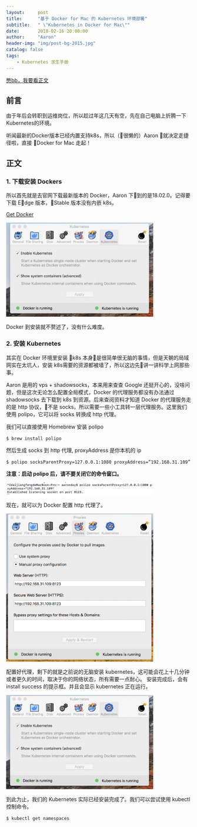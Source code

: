 ```yaml
---
layout:     post
title:      "基于 Docker for Mac 的 Kubernetes 环境部署"
subtitle:   " \"Kubernetes in Docker for Mac\""
date:       2018-02-16 20:00:00
author:     "Aaron"
header-img: "img/post-bg-2015.jpg"
catalog: false
tags:
    - Kubernetes 求生手册
---
```


[憋bb，我要看正文](#build)

## 前言

由于年后会转职到运维岗位，所以趁过年这几天有空，先在自己电脑上折腾一下Kubernetes的环境。

听闻最新的Docker版本已经内置支持k8s，所以（很懒的）Aaron 就决定走捷径啦，直接 Docker for Mac 走起！

<p id = "build"></p>

## 正文

### 1. 下载安装 Dockers

所以首先就是去官网下载最新版本的 Docker，Aaron 下到的是18.02.0。记得要下载 Edge 版本，Stable 版本没有内嵌 k8s。

[Get Docker](https://store.docker.com/editions/community/docker-ce-desktop-mac)

<img class="shadow" src="/img/in-post/dockerk8sinstall/k8s-running.png" width="400">

Docker 到安装就不赘述了，没有什么难度。

### 2. 安装 Kubernetes

其实在 Docker 环境里安装 k8s 本身是很简单很无脑的事情，但是天朝的局域网实在太坑人，安装 k8s需要的资源都被墙了，所以这边先讲一讲科学上网那些事。

Aaron 是用的 vps + shadowsocks，本来用来查查 Google 还挺开心的，没啥问题，但是这次无论怎么配置全局模式，Docker 的代理服务都没有办法通过 shadowsocks 去下载到 k8s 到资源。后来查阅资料才知道 Docker 的代理服务走的是 http 协议，不是 socks，所以需要一些小工具转一层代理服务。这里我们使用 polipo，它可以将 socks 转换成 http 代理。

我们可以直接使用 Homebrew 安装 polipo
```
$ brew install polipo
```

然后生成 socks 到 http 代理, proxyAddress 是你本机的 ip
```
$ polipo socksParentProxy=127.0.0.1:1080 proxyAddress=“192.168.31.109”
```

**注意：启动 polipo 后，请不要关闭它的命令窗口。**

<img class="shadow" src="/img/in-post/dockerk8sinstall/k8s-polipo.png" width="400">

现在，就可以为 Docker 配置 http 代理了。

<img class="shadow" src="/img/in-post/dockerk8sinstall/k8s-proxy.png" width="400">

配置好代理，剩下的就是之前说的无脑安装 kubernetes，这可能会花上十几分钟或者更久的时间，取决于你的网络状态，所有需要一点耐心。
安装完成后，会有 install success 的提示框。并且会显示 kubernetes 正在运行。

<img class="shadow" src="/img/in-post/dockerk8sinstall/k8s-running.png" width="400">


到此为止，我们的 Kubernetes 实际已经安装完成了。我们可以尝试使用 kubectl 控制命令。
```
$ kubectl get namespaces
```


